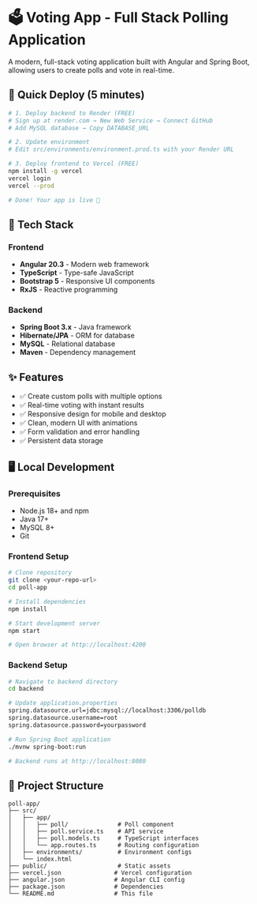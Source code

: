 # 🗳️ Voting App - Full Stack Polling Application

A modern, full-stack voting application built with Angular and Spring Boot, allowing users to create polls and vote in real-time.

## 🚀 Quick Deploy (5 minutes)

```bash
# 1. Deploy backend to Render (FREE)
# Sign up at render.com → New Web Service → Connect GitHub
# Add MySQL database → Copy DATABASE_URL

# 2. Update environment
# Edit src/environments/environment.prod.ts with your Render URL

# 3. Deploy frontend to Vercel (FREE)
npm install -g vercel
vercel login
vercel --prod

# Done! Your app is live 🎉
```

## 🚀 Tech Stack

### Frontend
- **Angular 20.3** - Modern web framework
- **TypeScript** - Type-safe JavaScript
- **Bootstrap 5** - Responsive UI components
- **RxJS** - Reactive programming

### Backend
- **Spring Boot 3.x** - Java framework
- **Hibernate/JPA** - ORM for database
- **MySQL** - Relational database
- **Maven** - Dependency management

## ✨ Features

- ✅ Create custom polls with multiple options
- ✅ Real-time voting with instant results
- ✅ Responsive design for mobile and desktop
- ✅ Clean, modern UI with animations
- ✅ Form validation and error handling
- ✅ Persistent data storage

## 🖥️ Local Development

### Prerequisites
- Node.js 18+ and npm
- Java 17+
- MySQL 8+
- Git

### Frontend Setup

```bash
# Clone repository
git clone <your-repo-url>
cd poll-app

# Install dependencies
npm install

# Start development server
npm start

# Open browser at http://localhost:4200
```

### Backend Setup

```bash
# Navigate to backend directory
cd backend

# Update application.properties
spring.datasource.url=jdbc:mysql://localhost:3306/polldb
spring.datasource.username=root
spring.datasource.password=yourpassword

# Run Spring Boot application
./mvnw spring-boot:run

# Backend runs at http://localhost:8080
```

## 📁 Project Structure

```
poll-app/
├── src/
│   ├── app/
│   │   ├── poll/              # Poll component
│   │   ├── poll.service.ts    # API service
│   │   ├── poll.models.ts     # TypeScript interfaces
│   │   └── app.routes.ts      # Routing configuration
│   ├── environments/          # Environment configs
│   └── index.html
├── public/                    # Static assets
├── vercel.json               # Vercel configuration
├── angular.json              # Angular CLI config
├── package.json              # Dependencies
└── README.md                 # This file
```
